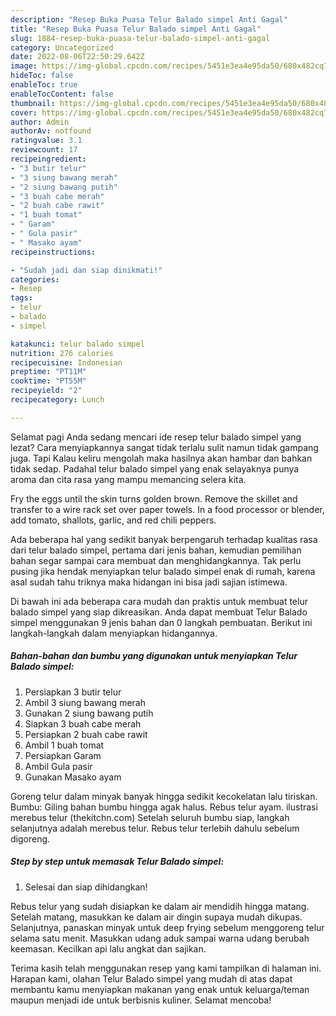 ```yaml
---
description: "Resep Buka Puasa Telur Balado simpel Anti Gagal"
title: "Resep Buka Puasa Telur Balado simpel Anti Gagal"
slug: 1884-resep-buka-puasa-telur-balado-simpel-anti-gagal
category: Uncategorized
date: 2022-08-06T22:50:29.642Z
image: https://img-global.cpcdn.com/recipes/5451e3ea4e95da50/680x482cq70/telur-balado-simpel-foto-resep-utama.jpg
hideToc: false
enableToc: true
enableTocContent: false
thumbnail: https://img-global.cpcdn.com/recipes/5451e3ea4e95da50/680x482cq70/telur-balado-simpel-foto-resep-utama.jpg
cover: https://img-global.cpcdn.com/recipes/5451e3ea4e95da50/680x482cq70/telur-balado-simpel-foto-resep-utama.jpg
author: Admin
authorAv: notfound
ratingvalue: 3.1
reviewcount: 17
recipeingredient:
- "3 butir telur"
- "3 siung bawang merah"
- "2 siung bawang putih"
- "3 buah cabe merah"
- "2 buah cabe rawit"
- "1 buah tomat"
- " Garam"
- " Gula pasir"
- " Masako ayam"
recipeinstructions:

- "Sudah jadi dan siap dinikmati!"
categories:
- Resep
tags:
- telur
- balado
- simpel

katakunci: telur balado simpel 
nutrition: 276 calories
recipecuisine: Indonesian
preptime: "PT11M"
cooktime: "PT55M"
recipeyield: "2"
recipecategory: Lunch

---
```



Selamat pagi Anda sedang mencari ide resep telur balado simpel yang lezat? Cara menyiapkannya sangat tidak terlalu sulit namun tidak gampang juga. Tapi Kalau keliru mengolah maka hasilnya akan hambar dan bahkan tidak sedap. Padahal telur balado simpel yang enak selayaknya punya aroma dan cita rasa yang mampu memancing selera kita.


Fry the eggs until the skin turns golden brown. Remove the skillet and transfer to a wire rack set over paper towels. In a food processor or blender, add tomato, shallots, garlic, and red chili peppers.

Ada beberapa hal yang sedikit banyak berpengaruh terhadap kualitas rasa dari telur balado simpel, pertama dari jenis bahan, kemudian pemilihan bahan segar sampai cara membuat dan menghidangkannya. Tak perlu pusing jika hendak menyiapkan telur balado simpel enak di rumah, karena asal sudah tahu triknya maka hidangan ini bisa jadi sajian istimewa.


Di bawah ini ada beberapa cara mudah dan praktis untuk membuat telur balado simpel yang siap dikreasikan. Anda dapat membuat Telur Balado simpel menggunakan 9 jenis bahan dan 0 langkah pembuatan. Berikut ini langkah-langkah dalam menyiapkan hidangannya.

<!--inarticleads1-->

##### Bahan-bahan dan bumbu yang digunakan untuk menyiapkan Telur Balado simpel:

1. Persiapkan 3 butir telur
1. Ambil 3 siung bawang merah
1. Gunakan 2 siung bawang putih
1. Siapkan 3 buah cabe merah
1. Persiapkan 2 buah cabe rawit
1. Ambil 1 buah tomat
1. Persiapkan  Garam
1. Ambil  Gula pasir
1. Gunakan  Masako ayam


Goreng telur dalam minyak banyak hingga sedikit kecokelatan lalu tiriskan. Bumbu: Giling bahan bumbu hingga agak halus. Rebus telur ayam. ilustrasi merebus telur (thekitchn.com) Setelah seluruh bumbu siap, langkah selanjutnya adalah merebus telur. Rebus telur terlebih dahulu sebelum digoreng. 

<!--inarticleads2-->

##### Step by step untuk memasak Telur Balado simpel:


1. Selesai dan siap dihidangkan!

Rebus telur yang sudah disiapkan ke dalam air mendidih hingga matang. Setelah matang, masukkan ke dalam air dingin supaya mudah dikupas. Selanjutnya, panaskan minyak untuk deep frying sebelum menggoreng telur selama satu menit. Masukkan udang aduk sampai warna udang berubah keemasan. Kecilkan api lalu angkat dan sajikan. 

Terima kasih telah menggunakan resep yang kami tampilkan di halaman ini. Harapan kami, olahan Telur Balado simpel yang mudah di atas dapat membantu kamu menyiapkan makanan yang enak untuk keluarga/teman maupun menjadi ide untuk berbisnis kuliner. Selamat mencoba!
